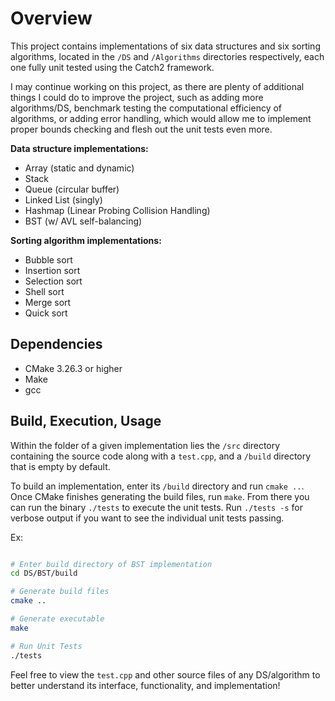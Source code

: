 # Overview

This project contains implementations of six data structures and six sorting algorithms, located in the `/DS` and `/Algorithms` directories respectively, each one fully unit tested using the Catch2 framework.

I may continue working on this project, as there are plenty of additional things I could do to improve the project, such as adding more algorithms/DS, benchmark testing the computational efficiency of algorithms, or adding error handling, which would allow me to implement proper bounds checking and flesh out the unit tests even more.

**Data structure implementations:**
- Array (static and dynamic)
- Stack
- Queue (circular buffer)
- Linked List (singly)
- Hashmap (Linear Probing Collision Handling)
- BST (w/ AVL self-balancing)

**Sorting algorithm implementations:**
- Bubble sort
- Insertion sort
- Selection sort
- Shell sort
- Merge sort
- Quick sort

## Dependencies
- CMake 3.26.3 or higher
- Make
- gcc

## Build, Execution, Usage

Within the folder of a given implementation lies the `/src` directory containing the source code along with a `test.cpp`, and a `/build` directory that is empty by default.

To build an implementation, enter its `/build` directory and run `cmake ..`. Once CMake finishes generating the build files, run `make`. From there you can run the binary `./tests` to execute the unit tests. Run `./tests -s` for verbose output if you want to see the individual unit tests passing.

Ex:
```bash

# Enter build directory of BST implementation
cd DS/BST/build

# Generate build files
cmake ..

# Generate executable
make

# Run Unit Tests
./tests
```

Feel free to view the `test.cpp` and other source files of any DS/algorithm to better understand its interface, functionality, and implementation!
